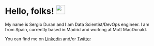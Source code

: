 # Hello, folks! <img src="https://raw.githubusercontent.com/MartinHeinz/MartinHeinz/master/wave.gif" width="30px">

My name is Sergio Duran and I am Data Scientist/DevOps engineer. I am from Spain, currently based in Madrid and working at Mott MacDonald.

You can find me on [Linkedin](https://www.linkedin.com/in/sduransp/) and/or [Twitter](https://twitter.com/SDuranSP)
